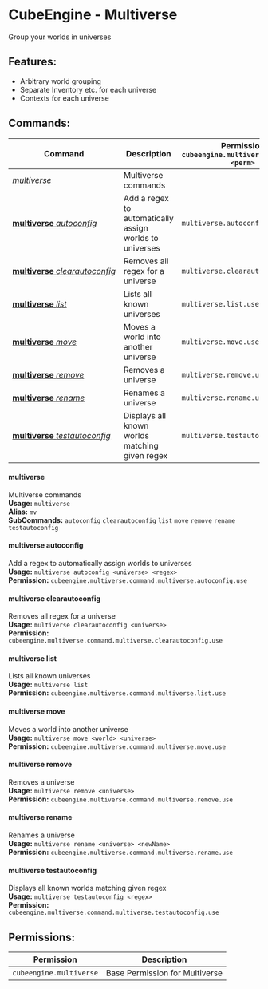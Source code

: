 # CubeEngine - Multiverse
Group your worlds in universes

## Features:
 - Arbitrary world grouping
 - Separate Inventory etc. for each universe
 - Contexts for each universe

## Commands:

| Command | Description | Permission<br>`cubeengine.multiverse.command.<perm>` |
| --- | --- | --- |
| [*multiverse*](#multiverse) | Multiverse commands |  |
| [**multiverse**&nbsp;*autoconfig*](#multiverseautoconfig) | Add a regex to automatically assign worlds to universes | `multiverse.autoconfig.use` |
| [**multiverse**&nbsp;*clearautoconfig*](#multiverseclearautoconfig) | Removes all regex for a universe | `multiverse.clearautoconfig.use` |
| [**multiverse**&nbsp;*list*](#multiverselist) | Lists all known universes | `multiverse.list.use` |
| [**multiverse**&nbsp;*move*](#multiversemove) | Moves a world into another universe | `multiverse.move.use` |
| [**multiverse**&nbsp;*remove*](#multiverseremove) | Removes a universe | `multiverse.remove.use` |
| [**multiverse**&nbsp;*rename*](#multiverserename) | Renames a universe | `multiverse.rename.use` |
| [**multiverse**&nbsp;*testautoconfig*](#multiversetestautoconfig) | Displays all known worlds matching given regex | `multiverse.testautoconfig.use` |

#### multiverse  
Multiverse commands  
**Usage:** `multiverse`  
**Alias:** `mv`  
**SubCommands:** `autoconfig` `clearautoconfig` `list` `move` `remove` `rename` `testautoconfig`  

#### multiverse&nbsp;autoconfig  
Add a regex to automatically assign worlds to universes  
**Usage:** `multiverse autoconfig <universe> <regex>`  
**Permission:** `cubeengine.multiverse.command.multiverse.autoconfig.use`  
  

#### multiverse&nbsp;clearautoconfig  
Removes all regex for a universe  
**Usage:** `multiverse clearautoconfig <universe>`  
**Permission:** `cubeengine.multiverse.command.multiverse.clearautoconfig.use`  
  

#### multiverse&nbsp;list  
Lists all known universes  
**Usage:** `multiverse list`  
**Permission:** `cubeengine.multiverse.command.multiverse.list.use`  
  

#### multiverse&nbsp;move  
Moves a world into another universe  
**Usage:** `multiverse move <world> <universe>`  
**Permission:** `cubeengine.multiverse.command.multiverse.move.use`  
  

#### multiverse&nbsp;remove  
Removes a universe  
**Usage:** `multiverse remove <universe>`  
**Permission:** `cubeengine.multiverse.command.multiverse.remove.use`  
  

#### multiverse&nbsp;rename  
Renames a universe  
**Usage:** `multiverse rename <universe> <newName>`  
**Permission:** `cubeengine.multiverse.command.multiverse.rename.use`  
  

#### multiverse&nbsp;testautoconfig  
Displays all known worlds matching given regex  
**Usage:** `multiverse testautoconfig <regex>`  
**Permission:** `cubeengine.multiverse.command.multiverse.testautoconfig.use`  
  

## Permissions:

| Permission | Description |
| --- | --- |
| `cubeengine.multiverse` | Base Permission for Multiverse |
